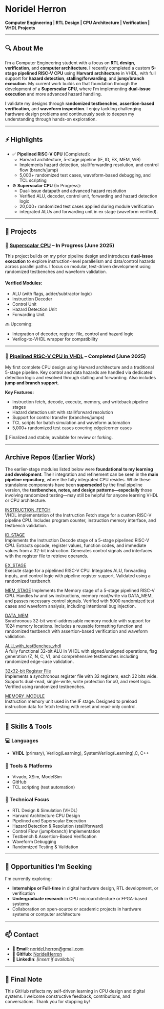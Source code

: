 # Noridel Herron

**Computer Engineering | RTL Design | CPU Architecture | Verification | VHDL Projects**

---

## 🔍 About Me

I’m a Computer Engineering student with a focus on **RTL design**, **verification**, and **computer architecture**. I recently completed a custom **5-stage pipelined RISC-V CPU** using **Harvard architecture** in VHDL, with full support for **hazard detection**, **stalling/forwarding**, and **jump/branch execution**. My current work builds on that foundation through the development of a **Superscalar CPU**, where I’m implementing **dual-issue execution** and more advanced hazard handling.

I validate my designs through **randomized testbenches**, **assertion-based verification**, and **waveform inspection**. I enjoy tackling challenging hardware design problems and continuously seek to deepen my understanding through hands-on exploration.

---

## ⚡ Highlights

- ✅ **Pipelined RISC-V CPU** (Completed):  
   - Harvard architecture, 5-stage pipeline (IF, ID, EX, MEM, WB)  
   - Implements hazard detection, stall/forwarding resolution, and control flow (branch/jump)  
   - 5,000+ randomized test cases, waveform-based debugging, and TCL scripting  
- ⚙️ **Superscalar CPU** (In Progress):  
   - Dual-issue datapath and advanced hazard resolution  
   - Verified ALU, decoder, control unit, forwarding and hazard detection logic
   - 20,000+ randomized test cases applied during module verification
   - integrated ALUs and forwarding unit in ex stage (waveform verified).
---

## 🚧 Projects

### 🔹 [Superscalar CPU](https://github.com/NoridelHerron/SUPERSCALAR_CPU) – In Progress (June 2025)  
This project builds on my prior pipeline design and introduces **dual-issue execution** to explore instruction-level parallelism and data/control hazards across parallel paths. I focus on modular, test-driven development using randomized testbenches and waveform validation.

#### Verified Modules:
- ALU (with flags, adder/subtractor logic)
- Instruction Decoder
- Control Unit
- Hazard Detection Unit
- Forwarding Unit

🔜 Upcoming:
- Integration of decoder, register file, control and hazard logic  
- Verilog-to-VHDL wrapper for compatibility

---

### 🔹 [Pipelined RISC-V CPU in VHDL](https://github.com/NoridelHerron/Pipelined-RISC-V-CPU-in-VHDL-From-Scratch-to-Simulation) – Completed (June 2025)  
My first complete CPU design using Harvard architecture and a traditional 5-stage pipeline. Key control and data hazards are handled via dedicated detection logic and resolved through stalling and forwarding. Also includes **jump and branch support**.

**Key Features:**
- Instruction fetch, decode, execute, memory, and writeback pipeline stages  
- Hazard detection unit with stall/forward resolution  
- Support for control transfer (branches/jumps)  
- TCL scripts for batch simulation and waveform automation  
- 5,000+ randomized test cases covering edge/corner cases

📌 Finalized and stable; available for review or forking.

---
## Archive Repos (Earlier Work)
The earlier-stage modules listed below were **foundational to my learning and development**. Their integration and refinement can be seen in the **main pipeline repository**, where the fully integrated CPU resides. While these standalone components have been **superseded** by the final pipeline version, the **testbenches, notes, and design patterns—especially** those involving randomized testing—may still be helpful for anyone learning VHDL or CPU architecture.

[INSTRUCTION_FETCH](https://github.com/NoridelHerron/INSTRUCTION_FETCH)  
VHDL implementation of the Instruction Fetch stage for a custom RISC-V pipeline CPU. Includes program counter, instruction memory interface, and testbench validation.

[ID_STAGE](https://github.com/NoridelHerron/ID_STAGE)  
Implements the Instruction Decode stage of a 5-stage pipelined RISC-V CPU. Extracts opcode, register values, function codes, and immediate values from a 32-bit instruction. Generates control signals and interfaces with the register file to retrieve operands.

[EX_STAGE](https://github.com/NoridelHerron/EX_STAGE)  
Execute stage for a pipelined RISC-V CPU. Integrates ALU, forwarding inputs, and control logic with pipeline register support. Validated using a randomized testbench.

[MEM_STAGE](https://github.com/NoridelHerron/MEM_STAGE)
Implements the Memory stage of a 5-stage pipelined RISC-V CPU. Handles lw and sw instructions, memory read/write via DATA_MEM, and passes necessary control signals. Verified with 5000 randomized test cases and waveform analysis, including intentional bug injection.

[DATA_MEM](https://github.com/NoridelHerron/DATA_MEM)  
Synchronous 32-bit word-addressable memory module with support for 1024 memory locations. Includes a reusable formatting function and randomized testbench with assertion-based verification and waveform validation.

[ALU_with_testBenches_vhdl](https://github.com/NoridelHerron/ALU_with_testBenches_vhdl)  
A fully functional 32-bit ALU in VHDL with signed/unsigned operations, flag generation (Z, N, C, V), and comprehensive testbenches including randomized edge-case validation.

[32x32-bit Register File](https://github.com/NoridelHerron/32x32-bit-Register-File-in-VHDL-)  
Implements a synchronous register file with 32 registers, each 32 bits wide. Supports dual-read, single-write, write protection for x0, and reset logic. Verified using randomized testbenches.

[MEMORY_MODULE](https://github.com/NoridelHerron/MEMORY_MODULE)  
Instruction memory unit used in the IF stage. Designed to preload instruction data for fetch testing with reset and read-only control.

---

## 🧠 Skills & Tools

### 💻 Languages  
- **VHDL** (primary), Verilog(Learning), SystemVerilog(Learning),C, C++
### 🧰 Tools & Platforms  
- Vivado, XSim, ModelSim  
- GitHub  
- TCL scripting (test automation)

### 🔬 Technical Focus  
- RTL Design & Simulation (VHDL)  
- Harvard Architecture CPU Design  
- Pipelined and Superscalar Execution  
- Hazard Detection & Resolution (stall/forward)  
- Control Flow (jump/branch) Implementation  
- Testbench & Assertion-Based Verification  
- Waveform Debugging  
- Randomized Testing & Validation

---

## 🚀 Opportunities I’m Seeking

I'm currently exploring:
- **Internships or Full-time** in digital hardware design, RTL development, or verification  
- **Undergraduate research** in CPU microarchitecture or FPGA-based systems  
- Collaboration on open-source or academic projects in hardware systems or computer architecture

---

## 📫 Contact

- 📧 **Email**: noridel.herron@gmail.com  
- 🔗 **GitHub**: [NoridelHerron](https://github.com/NoridelHerron)  
- 🔗 **LinkedIn**: *[Insert if available]*

---

## 🙏 Final Note

This GitHub reflects my self-driven learning in CPU design and digital systems. I welcome constructive feedback, contributions, and conversations. Thank you for stopping by!
